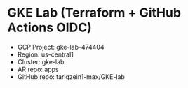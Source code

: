 # GKE Lab (Terraform + GitHub Actions OIDC)

- GCP Project: gke-lab-474404
- Region: us-central1
- Cluster: gke-lab
- AR repo: apps
- GitHub repo: tariqzein1-max/GKE-lab
